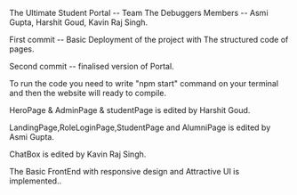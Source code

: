 The Ultimate Student Portal -- 
Team The Debuggers
Members -- Asmi Gupta, Harshit Goud, Kavin Raj Singh.

First commit -- Basic Deployment of the project with The structured code of pages.

Second commit -- finalised version of Portal.

To run the code you need to write "npm start" command on your terminal and then the website will ready to compile.

HeroPage & AdminPage & studentPage is edited by Harshit Goud.

LandingPage,RoleLoginPage,StudentPage and AlumniPage is edited by Asmi Gupta.

ChatBox is edited by Kavin Raj Singh.

The Basic FrontEnd with responsive design and Attractive UI is implemented..
